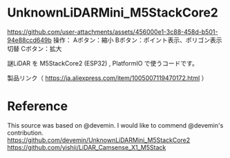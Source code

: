 # UnknownLiDARMini_M5StackCore2

https://github.com/user-attachments/assets/456000e1-3c88-458d-b501-94e88ccd649b
操作：
Aボタン：縮小
Bボタン：ポイント表示、ポリゴン表示切替
Cボタン：拡大

謎LiDAR を M5StackCore2 (ESP32) , PlatformIO で使うコードです。

製品リンク（ https://ja.aliexpress.com/item/1005007119470172.html ） <br>

# Reference
This source was based on @devemin. I would like to commend @devemin's contribution. <br>
https://github.com/devemin/UnknownLiDARMini_M5StackCore2 <br>
https://github.com/yishii/LiDAR_Camsense_X1_M5Stack <br>

